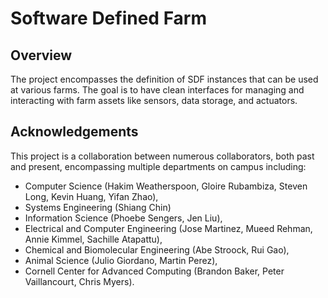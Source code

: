 # Software Defined Farm

## Overview
The project encompasses the definition of SDF instances that can be used at
various farms. The goal is to have clean interfaces for managing and
interacting with farm assets like sensors, data storage, and actuators. 


## Acknowledgements
This project is a collaboration between numerous collaborators, both past and
present, encompassing multiple departments on campus including:

- Computer Science (Hakim Weatherspoon, Gloire Rubambiza, Steven Long, Kevin Huang, Yifan Zhao),
- Systems Engineering (Shiang Chin)
- Information Science (Phoebe Sengers, Jen Liu),
- Electrical and Computer Engineering (Jose Martinez, Mueed Rehman, Annie Kimmel, Sachille Atapattu),
- Chemical and Biomolecular Engineering (Abe Stroock, Rui Gao),
- Animal Science (Julio Giordano, Martin Perez),
- Cornell Center for Advanced Computing (Brandon Baker, Peter Vaillancourt, Chris Myers).
